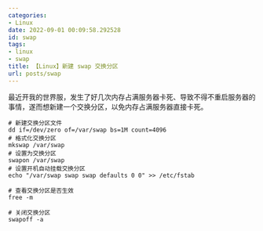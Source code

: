 ```yaml
---
categories:
- Linux
date: 2022-09-01 00:09:58.292528
id: swap
tags:
- linux
- swap
title: 【Linux】新建 swap 交换分区
url: posts/swap
---
```


最近开我的世界服，发生了好几次内存占满服务器卡死、导致不得不重启服务器的事情，遂而想新建一个交换分区，以免内存占满服务器直接卡死。

```shell
# 新建交换分区文件
dd if=/dev/zero of=/var/swap bs=1M count=4096
# 格式化交换分区
mkswap /var/swap
# 设置为交换分区
swapon /var/swap
# 设置开机自动挂载交换分区
echo "/var/swap swap swap defaults 0 0" >> /etc/fstab

# 查看交换分区是否生效
free -m

# 关闭交换分区
swapoff -a
```
